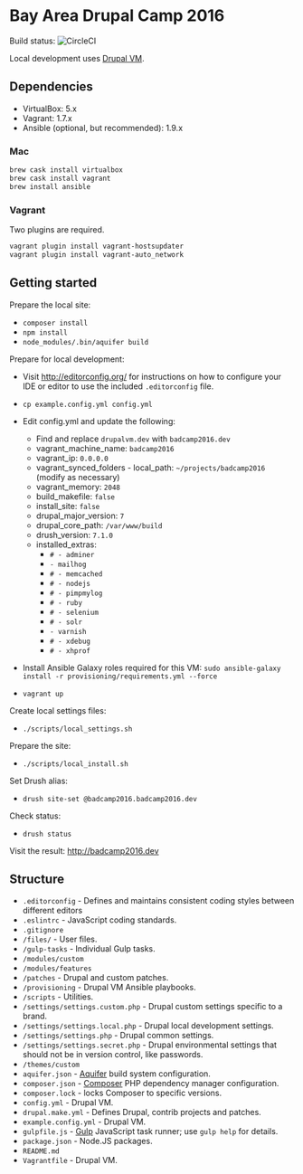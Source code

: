 # Bay Area Drupal Camp 2016

Build status: ![CircleCI](https://circleci.com/gh/badcamp/badcamp2016.png)

Local development uses [Drupal VM](http://www.drupalvm.com/).

## Dependencies

* VirtualBox: 5.x
* Vagrant: 1.7.x
* Ansible (optional, but recommended): 1.9.x

### Mac

```bash
brew cask install virtualbox
brew cask install vagrant
brew install ansible
```

### Vagrant

Two plugins are required.

```bash
vagrant plugin install vagrant-hostsupdater
vagrant plugin install vagrant-auto_network
```

## Getting started

Prepare the local site:

* `composer install`
* `npm install`
* `node_modules/.bin/aquifer build`

Prepare for local development:

* Visit http://editorconfig.org/ for instructions on how to configure your IDE or editor to use the included `.editorconfig` file.
* `cp example.config.yml config.yml`
* Edit config.yml and update the following:
    * Find and replace `drupalvm.dev` with `badcamp2016.dev`
    * vagrant_machine_name: `badcamp2016`
    * vagrant_ip: `0.0.0.0`
    * vagrant_synced_folders - local_path: `~/projects/badcamp2016` (modify as necessary)
    * vagrant_memory: `2048`
    * build_makefile: `false`
    * install_site: `false`
    * drupal_major_version: `7`
    * drupal_core_path: `/var/www/build`
    * drush_version: `7.1.0`
    * installed_extras:
      * `# - adminer`
      * `- mailhog`
      * `# - memcached`
      * `# - nodejs`
      * `# - pimpmylog`
      * `# - ruby`
      * `# - selenium`
      * `# - solr`
      * `- varnish`
      * `# - xdebug`
      * `# - xhprof`
* Install Ansible Galaxy roles required for this VM: `sudo ansible-galaxy install -r provisioning/requirements.yml --force`

* `vagrant up`

Create local settings files:

* `./scripts/local_settings.sh`

Prepare the site:

* `./scripts/local_install.sh`

Set Drush alias:

* `drush site-set @badcamp2016.badcamp2016.dev`

Check status:

* `drush status`

Visit the result: http://badcamp2016.dev

## Structure

* `.editorconfig` - Defines and maintains consistent coding styles between different editors
* `.eslintrc` - JavaScript coding standards.
* `.gitignore`
* `/files/` - User files.
* `/gulp-tasks` - Individual Gulp tasks.
* `/modules/custom`
* `/modules/features`
* `/patches` - Drupal and custom patches.
* `/provisioning` - Drupal VM Ansible playbooks.
* `/scripts` - Utilities.
* `/settings/settings.custom.php` - Drupal custom settings specific to a brand.
* `/settings/settings.local.php` - Drupal local development settings.
* `/settings/settings.php` - Drupal common settings.
* `/settings/settings.secret.php` - Drupal environmental settings that should not be in version control, like passwords.
* `/themes/custom`
* `aquifer.json` - [Aquifer](https://github.com/aquifer/aquifer) build system configuration.
* `composer.json` - [Composer](https://getcomposer.org) PHP dependency manager configuration.
* `composer.lock` - locks Composer to specific versions.
* `config.yml` - Drupal VM.
* `drupal.make.yml` - Defines Drupal, contrib projects and patches.
* `example.config.yml` - Drupal VM.
* `gulpfile.js` - [Gulp](http://gulpjs.com/) JavaScript task runner; use `gulp help` for details.
* `package.json` - Node.JS packages.
* `README.md`
* `Vagrantfile` - Drupal VM.
